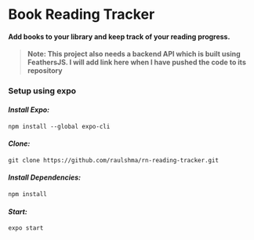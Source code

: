 # Book Reading Tracker
#### Add books to your library and keep track of your reading progress.

> **Note: This project also needs a backend API which is built using FeathersJS. I will add link here when I have pushed the code to its repository**

### Setup using expo

#### *Install Expo:*

`npm install --global expo-cli`

#### *Clone:*

`git clone https://github.com/raulshma/rn-reading-tracker.git`

#### *Install Dependencies:*

`npm install`

#### *Start:*

`expo start`
